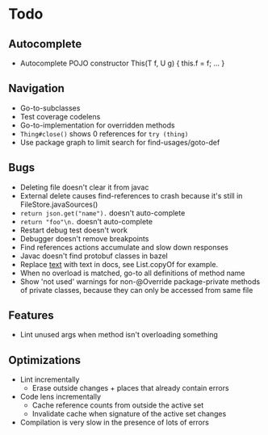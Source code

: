 # Todo

## Autocomplete
- Autocomplete POJO constructor This(T f, U g) { this.f = f; ... }

## Navigation
- Go-to-subclasses
- Test coverage codelens
- Go-to-implementation for overridden methods
- `Thing#close()` shows 0 references for `try (thing)`
- Use package graph to limit search for find-usages/goto-def

## Bugs 
- Deleting file doesn't clear it from javac
- External delete causes find-references to crash because it's still in FileStore.javaSources()
- `return json.get("name").` doesn't auto-complete
- `return "foo"\n.` doesn't auto-complete
- Restart debug test doesn't work
- Debugger doesn't remove breakpoints
- Find references actions accumulate and slow down responses
- Javac doesn't find protobuf classes in bazel
- Replace <a href=...>text</a> with text in docs, see List.copyOf for example.
- When no overload is matched, go-to all definitions of method name
- Show 'not used' warnings for non-@Override package-private methods of private classes, because they can only be accessed from same file

## Features
- Lint unused args when method isn't overloading something

## Optimizations
- Lint incrementally
    - Erase outside changes + places that already contain errors
- Code lens incrementally
    - Cache reference counts from outside the active set
    - Invalidate cache when signature of the active set changes
- Compilation is very slow in the presence of lots of errors